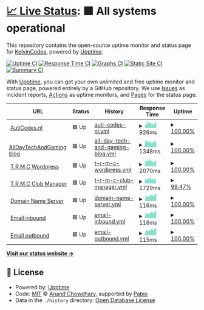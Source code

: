 # [📈 Live Status](https://AutiCodes.github.io/uptime): <!--live status--> **🟩 All systems operational**

This repository contains the open-source uptime monitor and status page for [KelvinCodes](https://auticodes.nl), powered by [Upptime](https://github.com/upptime/upptime).

[![Uptime CI](https://github.com/AutiCodes/uptime/workflows/Uptime%20CI/badge.svg)](https://github.com/AutiCodes/uptime/actions?query=workflow%3A%22Uptime+CI%22)
[![Response Time CI](https://github.com/AutiCodes/uptime/workflows/Response%20Time%20CI/badge.svg)](https://github.com/AutiCodes/uptime/actions?query=workflow%3A%22Response+Time+CI%22)
[![Graphs CI](https://github.com/AutiCodes/uptime/workflows/Graphs%20CI/badge.svg)](https://github.com/AutiCodes/uptime/actions?query=workflow%3A%22Graphs+CI%22)
[![Static Site CI](https://github.com/AutiCodes/uptime/workflows/Static%20Site%20CI/badge.svg)](https://github.com/AutiCodes/uptime/actions?query=workflow%3A%22Static+Site+CI%22)
[![Summary CI](https://github.com/AutiCodes/uptime/workflows/Summary%20CI/badge.svg)](https://github.com/AutiCodes/uptime/actions?query=workflow%3A%22Summary+CI%22)

With [Upptime](https://upptime.js.org), you can get your own unlimited and free uptime monitor and status page, powered entirely by a GitHub repository. We use [Issues](https://github.com/AutiCodes/uptime/issues) as incident reports, [Actions](https://github.com/AutiCodes/uptime/actions) as uptime monitors, and [Pages](https://AutiCodes.github.io/uptime) for the status page.

<!--start: status pages-->
<!-- This summary is generated by Upptime (https://github.com/upptime/upptime) -->
<!-- Do not edit this manually, your changes will be overwritten -->
<!-- prettier-ignore -->
| URL | Status | History | Response Time | Uptime |
| --- | ------ | ------- | ------------- | ------ |
| <img alt="" src="https://icons.duckduckgo.com/ip3/auticodes.nl.ico" height="13"> [AutiCodes.nl](https://auticodes.nl) | 🟩 Up | [auti-codes-nl.yml](https://github.com/AutiCodes/uptime/commits/HEAD/history/auti-codes-nl.yml) | <details><summary><img alt="Response time graph" src="./graphs/auti-codes-nl/response-time-week.png" height="20"> 926ms</summary><br><a href="https://AutiCodes.github.io/uptime/history/auti-codes-nl"><img alt="Response time 926" src="https://img.shields.io/endpoint?url=https%3A%2F%2Fraw.githubusercontent.com%2FAutiCodes%2Fuptime%2FHEAD%2Fapi%2Fauti-codes-nl%2Fresponse-time.json"></a><br><a href="https://AutiCodes.github.io/uptime/history/auti-codes-nl"><img alt="24-hour response time 1585" src="https://img.shields.io/endpoint?url=https%3A%2F%2Fraw.githubusercontent.com%2FAutiCodes%2Fuptime%2FHEAD%2Fapi%2Fauti-codes-nl%2Fresponse-time-day.json"></a><br><a href="https://AutiCodes.github.io/uptime/history/auti-codes-nl"><img alt="7-day response time 926" src="https://img.shields.io/endpoint?url=https%3A%2F%2Fraw.githubusercontent.com%2FAutiCodes%2Fuptime%2FHEAD%2Fapi%2Fauti-codes-nl%2Fresponse-time-week.json"></a><br><a href="https://AutiCodes.github.io/uptime/history/auti-codes-nl"><img alt="30-day response time 926" src="https://img.shields.io/endpoint?url=https%3A%2F%2Fraw.githubusercontent.com%2FAutiCodes%2Fuptime%2FHEAD%2Fapi%2Fauti-codes-nl%2Fresponse-time-month.json"></a><br><a href="https://AutiCodes.github.io/uptime/history/auti-codes-nl"><img alt="1-year response time 926" src="https://img.shields.io/endpoint?url=https%3A%2F%2Fraw.githubusercontent.com%2FAutiCodes%2Fuptime%2FHEAD%2Fapi%2Fauti-codes-nl%2Fresponse-time-year.json"></a></details> | <details><summary><a href="https://AutiCodes.github.io/uptime/history/auti-codes-nl">100.00%</a></summary><a href="https://AutiCodes.github.io/uptime/history/auti-codes-nl"><img alt="All-time uptime 100.00%" src="https://img.shields.io/endpoint?url=https%3A%2F%2Fraw.githubusercontent.com%2FAutiCodes%2Fuptime%2FHEAD%2Fapi%2Fauti-codes-nl%2Fuptime.json"></a><br><a href="https://AutiCodes.github.io/uptime/history/auti-codes-nl"><img alt="24-hour uptime 100.00%" src="https://img.shields.io/endpoint?url=https%3A%2F%2Fraw.githubusercontent.com%2FAutiCodes%2Fuptime%2FHEAD%2Fapi%2Fauti-codes-nl%2Fuptime-day.json"></a><br><a href="https://AutiCodes.github.io/uptime/history/auti-codes-nl"><img alt="7-day uptime 100.00%" src="https://img.shields.io/endpoint?url=https%3A%2F%2Fraw.githubusercontent.com%2FAutiCodes%2Fuptime%2FHEAD%2Fapi%2Fauti-codes-nl%2Fuptime-week.json"></a><br><a href="https://AutiCodes.github.io/uptime/history/auti-codes-nl"><img alt="30-day uptime 100.00%" src="https://img.shields.io/endpoint?url=https%3A%2F%2Fraw.githubusercontent.com%2FAutiCodes%2Fuptime%2FHEAD%2Fapi%2Fauti-codes-nl%2Fuptime-month.json"></a><br><a href="https://AutiCodes.github.io/uptime/history/auti-codes-nl"><img alt="1-year uptime 100.00%" src="https://img.shields.io/endpoint?url=https%3A%2F%2Fraw.githubusercontent.com%2FAutiCodes%2Fuptime%2FHEAD%2Fapi%2Fauti-codes-nl%2Fuptime-year.json"></a></details>
| <img alt="" src="https://icons.duckduckgo.com/ip3/alldaytechandgaming.nl.ico" height="13"> [AllDayTechAndGaming blog](https://alldaytechandgaming.nl) | 🟩 Up | [all-day-tech-and-gaming-blog.yml](https://github.com/AutiCodes/uptime/commits/HEAD/history/all-day-tech-and-gaming-blog.yml) | <details><summary><img alt="Response time graph" src="./graphs/all-day-tech-and-gaming-blog/response-time-week.png" height="20"> 1348ms</summary><br><a href="https://AutiCodes.github.io/uptime/history/all-day-tech-and-gaming-blog"><img alt="Response time 1348" src="https://img.shields.io/endpoint?url=https%3A%2F%2Fraw.githubusercontent.com%2FAutiCodes%2Fuptime%2FHEAD%2Fapi%2Fall-day-tech-and-gaming-blog%2Fresponse-time.json"></a><br><a href="https://AutiCodes.github.io/uptime/history/all-day-tech-and-gaming-blog"><img alt="24-hour response time 1810" src="https://img.shields.io/endpoint?url=https%3A%2F%2Fraw.githubusercontent.com%2FAutiCodes%2Fuptime%2FHEAD%2Fapi%2Fall-day-tech-and-gaming-blog%2Fresponse-time-day.json"></a><br><a href="https://AutiCodes.github.io/uptime/history/all-day-tech-and-gaming-blog"><img alt="7-day response time 1348" src="https://img.shields.io/endpoint?url=https%3A%2F%2Fraw.githubusercontent.com%2FAutiCodes%2Fuptime%2FHEAD%2Fapi%2Fall-day-tech-and-gaming-blog%2Fresponse-time-week.json"></a><br><a href="https://AutiCodes.github.io/uptime/history/all-day-tech-and-gaming-blog"><img alt="30-day response time 1348" src="https://img.shields.io/endpoint?url=https%3A%2F%2Fraw.githubusercontent.com%2FAutiCodes%2Fuptime%2FHEAD%2Fapi%2Fall-day-tech-and-gaming-blog%2Fresponse-time-month.json"></a><br><a href="https://AutiCodes.github.io/uptime/history/all-day-tech-and-gaming-blog"><img alt="1-year response time 1348" src="https://img.shields.io/endpoint?url=https%3A%2F%2Fraw.githubusercontent.com%2FAutiCodes%2Fuptime%2FHEAD%2Fapi%2Fall-day-tech-and-gaming-blog%2Fresponse-time-year.json"></a></details> | <details><summary><a href="https://AutiCodes.github.io/uptime/history/all-day-tech-and-gaming-blog">100.00%</a></summary><a href="https://AutiCodes.github.io/uptime/history/all-day-tech-and-gaming-blog"><img alt="All-time uptime 100.00%" src="https://img.shields.io/endpoint?url=https%3A%2F%2Fraw.githubusercontent.com%2FAutiCodes%2Fuptime%2FHEAD%2Fapi%2Fall-day-tech-and-gaming-blog%2Fuptime.json"></a><br><a href="https://AutiCodes.github.io/uptime/history/all-day-tech-and-gaming-blog"><img alt="24-hour uptime 100.00%" src="https://img.shields.io/endpoint?url=https%3A%2F%2Fraw.githubusercontent.com%2FAutiCodes%2Fuptime%2FHEAD%2Fapi%2Fall-day-tech-and-gaming-blog%2Fuptime-day.json"></a><br><a href="https://AutiCodes.github.io/uptime/history/all-day-tech-and-gaming-blog"><img alt="7-day uptime 100.00%" src="https://img.shields.io/endpoint?url=https%3A%2F%2Fraw.githubusercontent.com%2FAutiCodes%2Fuptime%2FHEAD%2Fapi%2Fall-day-tech-and-gaming-blog%2Fuptime-week.json"></a><br><a href="https://AutiCodes.github.io/uptime/history/all-day-tech-and-gaming-blog"><img alt="30-day uptime 100.00%" src="https://img.shields.io/endpoint?url=https%3A%2F%2Fraw.githubusercontent.com%2FAutiCodes%2Fuptime%2FHEAD%2Fapi%2Fall-day-tech-and-gaming-blog%2Fuptime-month.json"></a><br><a href="https://AutiCodes.github.io/uptime/history/all-day-tech-and-gaming-blog"><img alt="1-year uptime 100.00%" src="https://img.shields.io/endpoint?url=https%3A%2F%2Fraw.githubusercontent.com%2FAutiCodes%2Fuptime%2FHEAD%2Fapi%2Fall-day-tech-and-gaming-blog%2Fuptime-year.json"></a></details>
| <img alt="" src="https://icons.duckduckgo.com/ip3/trmc.nl.ico" height="13"> [T.R.M.C Wordpress](https://trmc.nl) | 🟩 Up | [t-r-m-c-wordpress.yml](https://github.com/AutiCodes/uptime/commits/HEAD/history/t-r-m-c-wordpress.yml) | <details><summary><img alt="Response time graph" src="./graphs/t-r-m-c-wordpress/response-time-week.png" height="20"> 2070ms</summary><br><a href="https://AutiCodes.github.io/uptime/history/t-r-m-c-wordpress"><img alt="Response time 2070" src="https://img.shields.io/endpoint?url=https%3A%2F%2Fraw.githubusercontent.com%2FAutiCodes%2Fuptime%2FHEAD%2Fapi%2Ft-r-m-c-wordpress%2Fresponse-time.json"></a><br><a href="https://AutiCodes.github.io/uptime/history/t-r-m-c-wordpress"><img alt="24-hour response time 2064" src="https://img.shields.io/endpoint?url=https%3A%2F%2Fraw.githubusercontent.com%2FAutiCodes%2Fuptime%2FHEAD%2Fapi%2Ft-r-m-c-wordpress%2Fresponse-time-day.json"></a><br><a href="https://AutiCodes.github.io/uptime/history/t-r-m-c-wordpress"><img alt="7-day response time 2070" src="https://img.shields.io/endpoint?url=https%3A%2F%2Fraw.githubusercontent.com%2FAutiCodes%2Fuptime%2FHEAD%2Fapi%2Ft-r-m-c-wordpress%2Fresponse-time-week.json"></a><br><a href="https://AutiCodes.github.io/uptime/history/t-r-m-c-wordpress"><img alt="30-day response time 2070" src="https://img.shields.io/endpoint?url=https%3A%2F%2Fraw.githubusercontent.com%2FAutiCodes%2Fuptime%2FHEAD%2Fapi%2Ft-r-m-c-wordpress%2Fresponse-time-month.json"></a><br><a href="https://AutiCodes.github.io/uptime/history/t-r-m-c-wordpress"><img alt="1-year response time 2070" src="https://img.shields.io/endpoint?url=https%3A%2F%2Fraw.githubusercontent.com%2FAutiCodes%2Fuptime%2FHEAD%2Fapi%2Ft-r-m-c-wordpress%2Fresponse-time-year.json"></a></details> | <details><summary><a href="https://AutiCodes.github.io/uptime/history/t-r-m-c-wordpress">100.00%</a></summary><a href="https://AutiCodes.github.io/uptime/history/t-r-m-c-wordpress"><img alt="All-time uptime 100.00%" src="https://img.shields.io/endpoint?url=https%3A%2F%2Fraw.githubusercontent.com%2FAutiCodes%2Fuptime%2FHEAD%2Fapi%2Ft-r-m-c-wordpress%2Fuptime.json"></a><br><a href="https://AutiCodes.github.io/uptime/history/t-r-m-c-wordpress"><img alt="24-hour uptime 100.00%" src="https://img.shields.io/endpoint?url=https%3A%2F%2Fraw.githubusercontent.com%2FAutiCodes%2Fuptime%2FHEAD%2Fapi%2Ft-r-m-c-wordpress%2Fuptime-day.json"></a><br><a href="https://AutiCodes.github.io/uptime/history/t-r-m-c-wordpress"><img alt="7-day uptime 100.00%" src="https://img.shields.io/endpoint?url=https%3A%2F%2Fraw.githubusercontent.com%2FAutiCodes%2Fuptime%2FHEAD%2Fapi%2Ft-r-m-c-wordpress%2Fuptime-week.json"></a><br><a href="https://AutiCodes.github.io/uptime/history/t-r-m-c-wordpress"><img alt="30-day uptime 100.00%" src="https://img.shields.io/endpoint?url=https%3A%2F%2Fraw.githubusercontent.com%2FAutiCodes%2Fuptime%2FHEAD%2Fapi%2Ft-r-m-c-wordpress%2Fuptime-month.json"></a><br><a href="https://AutiCodes.github.io/uptime/history/t-r-m-c-wordpress"><img alt="1-year uptime 100.00%" src="https://img.shields.io/endpoint?url=https%3A%2F%2Fraw.githubusercontent.com%2FAutiCodes%2Fuptime%2FHEAD%2Fapi%2Ft-r-m-c-wordpress%2Fuptime-year.json"></a></details>
| <img alt="" src="https://icons.duckduckgo.com/ip3/club.trmc.nl.ico" height="13"> [T.R.M.C Club Manager](https://club.trmc.nl) | 🟩 Up | [t-r-m-c-club-manager.yml](https://github.com/AutiCodes/uptime/commits/HEAD/history/t-r-m-c-club-manager.yml) | <details><summary><img alt="Response time graph" src="./graphs/t-r-m-c-club-manager/response-time-week.png" height="20"> 1729ms</summary><br><a href="https://AutiCodes.github.io/uptime/history/t-r-m-c-club-manager"><img alt="Response time 1729" src="https://img.shields.io/endpoint?url=https%3A%2F%2Fraw.githubusercontent.com%2FAutiCodes%2Fuptime%2FHEAD%2Fapi%2Ft-r-m-c-club-manager%2Fresponse-time.json"></a><br><a href="https://AutiCodes.github.io/uptime/history/t-r-m-c-club-manager"><img alt="24-hour response time 1498" src="https://img.shields.io/endpoint?url=https%3A%2F%2Fraw.githubusercontent.com%2FAutiCodes%2Fuptime%2FHEAD%2Fapi%2Ft-r-m-c-club-manager%2Fresponse-time-day.json"></a><br><a href="https://AutiCodes.github.io/uptime/history/t-r-m-c-club-manager"><img alt="7-day response time 1729" src="https://img.shields.io/endpoint?url=https%3A%2F%2Fraw.githubusercontent.com%2FAutiCodes%2Fuptime%2FHEAD%2Fapi%2Ft-r-m-c-club-manager%2Fresponse-time-week.json"></a><br><a href="https://AutiCodes.github.io/uptime/history/t-r-m-c-club-manager"><img alt="30-day response time 1729" src="https://img.shields.io/endpoint?url=https%3A%2F%2Fraw.githubusercontent.com%2FAutiCodes%2Fuptime%2FHEAD%2Fapi%2Ft-r-m-c-club-manager%2Fresponse-time-month.json"></a><br><a href="https://AutiCodes.github.io/uptime/history/t-r-m-c-club-manager"><img alt="1-year response time 1729" src="https://img.shields.io/endpoint?url=https%3A%2F%2Fraw.githubusercontent.com%2FAutiCodes%2Fuptime%2FHEAD%2Fapi%2Ft-r-m-c-club-manager%2Fresponse-time-year.json"></a></details> | <details><summary><a href="https://AutiCodes.github.io/uptime/history/t-r-m-c-club-manager">99.47%</a></summary><a href="https://AutiCodes.github.io/uptime/history/t-r-m-c-club-manager"><img alt="All-time uptime 99.47%" src="https://img.shields.io/endpoint?url=https%3A%2F%2Fraw.githubusercontent.com%2FAutiCodes%2Fuptime%2FHEAD%2Fapi%2Ft-r-m-c-club-manager%2Fuptime.json"></a><br><a href="https://AutiCodes.github.io/uptime/history/t-r-m-c-club-manager"><img alt="24-hour uptime 100.00%" src="https://img.shields.io/endpoint?url=https%3A%2F%2Fraw.githubusercontent.com%2FAutiCodes%2Fuptime%2FHEAD%2Fapi%2Ft-r-m-c-club-manager%2Fuptime-day.json"></a><br><a href="https://AutiCodes.github.io/uptime/history/t-r-m-c-club-manager"><img alt="7-day uptime 99.47%" src="https://img.shields.io/endpoint?url=https%3A%2F%2Fraw.githubusercontent.com%2FAutiCodes%2Fuptime%2FHEAD%2Fapi%2Ft-r-m-c-club-manager%2Fuptime-week.json"></a><br><a href="https://AutiCodes.github.io/uptime/history/t-r-m-c-club-manager"><img alt="30-day uptime 99.47%" src="https://img.shields.io/endpoint?url=https%3A%2F%2Fraw.githubusercontent.com%2FAutiCodes%2Fuptime%2FHEAD%2Fapi%2Ft-r-m-c-club-manager%2Fuptime-month.json"></a><br><a href="https://AutiCodes.github.io/uptime/history/t-r-m-c-club-manager"><img alt="1-year uptime 99.47%" src="https://img.shields.io/endpoint?url=https%3A%2F%2Fraw.githubusercontent.com%2FAutiCodes%2Fuptime%2FHEAD%2Fapi%2Ft-r-m-c-club-manager%2Fuptime-year.json"></a></details>
| <img alt="" src="https://icons.duckduckgo.com/ip3/null.ico" height="13"> [Domain Name Server](78.47.239.19) | 🟩 Up | [domain-name-server.yml](https://github.com/AutiCodes/uptime/commits/HEAD/history/domain-name-server.yml) | <details><summary><img alt="Response time graph" src="./graphs/domain-name-server/response-time-week.png" height="20"> 116ms</summary><br><a href="https://AutiCodes.github.io/uptime/history/domain-name-server"><img alt="Response time 116" src="https://img.shields.io/endpoint?url=https%3A%2F%2Fraw.githubusercontent.com%2FAutiCodes%2Fuptime%2FHEAD%2Fapi%2Fdomain-name-server%2Fresponse-time.json"></a><br><a href="https://AutiCodes.github.io/uptime/history/domain-name-server"><img alt="24-hour response time 158" src="https://img.shields.io/endpoint?url=https%3A%2F%2Fraw.githubusercontent.com%2FAutiCodes%2Fuptime%2FHEAD%2Fapi%2Fdomain-name-server%2Fresponse-time-day.json"></a><br><a href="https://AutiCodes.github.io/uptime/history/domain-name-server"><img alt="7-day response time 116" src="https://img.shields.io/endpoint?url=https%3A%2F%2Fraw.githubusercontent.com%2FAutiCodes%2Fuptime%2FHEAD%2Fapi%2Fdomain-name-server%2Fresponse-time-week.json"></a><br><a href="https://AutiCodes.github.io/uptime/history/domain-name-server"><img alt="30-day response time 116" src="https://img.shields.io/endpoint?url=https%3A%2F%2Fraw.githubusercontent.com%2FAutiCodes%2Fuptime%2FHEAD%2Fapi%2Fdomain-name-server%2Fresponse-time-month.json"></a><br><a href="https://AutiCodes.github.io/uptime/history/domain-name-server"><img alt="1-year response time 116" src="https://img.shields.io/endpoint?url=https%3A%2F%2Fraw.githubusercontent.com%2FAutiCodes%2Fuptime%2FHEAD%2Fapi%2Fdomain-name-server%2Fresponse-time-year.json"></a></details> | <details><summary><a href="https://AutiCodes.github.io/uptime/history/domain-name-server">100.00%</a></summary><a href="https://AutiCodes.github.io/uptime/history/domain-name-server"><img alt="All-time uptime 100.00%" src="https://img.shields.io/endpoint?url=https%3A%2F%2Fraw.githubusercontent.com%2FAutiCodes%2Fuptime%2FHEAD%2Fapi%2Fdomain-name-server%2Fuptime.json"></a><br><a href="https://AutiCodes.github.io/uptime/history/domain-name-server"><img alt="24-hour uptime 100.00%" src="https://img.shields.io/endpoint?url=https%3A%2F%2Fraw.githubusercontent.com%2FAutiCodes%2Fuptime%2FHEAD%2Fapi%2Fdomain-name-server%2Fuptime-day.json"></a><br><a href="https://AutiCodes.github.io/uptime/history/domain-name-server"><img alt="7-day uptime 100.00%" src="https://img.shields.io/endpoint?url=https%3A%2F%2Fraw.githubusercontent.com%2FAutiCodes%2Fuptime%2FHEAD%2Fapi%2Fdomain-name-server%2Fuptime-week.json"></a><br><a href="https://AutiCodes.github.io/uptime/history/domain-name-server"><img alt="30-day uptime 100.00%" src="https://img.shields.io/endpoint?url=https%3A%2F%2Fraw.githubusercontent.com%2FAutiCodes%2Fuptime%2FHEAD%2Fapi%2Fdomain-name-server%2Fuptime-month.json"></a><br><a href="https://AutiCodes.github.io/uptime/history/domain-name-server"><img alt="1-year uptime 100.00%" src="https://img.shields.io/endpoint?url=https%3A%2F%2Fraw.githubusercontent.com%2FAutiCodes%2Fuptime%2FHEAD%2Fapi%2Fdomain-name-server%2Fuptime-year.json"></a></details>
| <img alt="" src="https://icons.duckduckgo.com/ip3/null.ico" height="13"> [Email inbound](78.47.239.19) | 🟩 Up | [email-inbound.yml](https://github.com/AutiCodes/uptime/commits/HEAD/history/email-inbound.yml) | <details><summary><img alt="Response time graph" src="./graphs/email-inbound/response-time-week.png" height="20"> 116ms</summary><br><a href="https://AutiCodes.github.io/uptime/history/email-inbound"><img alt="Response time 116" src="https://img.shields.io/endpoint?url=https%3A%2F%2Fraw.githubusercontent.com%2FAutiCodes%2Fuptime%2FHEAD%2Fapi%2Femail-inbound%2Fresponse-time.json"></a><br><a href="https://AutiCodes.github.io/uptime/history/email-inbound"><img alt="24-hour response time 158" src="https://img.shields.io/endpoint?url=https%3A%2F%2Fraw.githubusercontent.com%2FAutiCodes%2Fuptime%2FHEAD%2Fapi%2Femail-inbound%2Fresponse-time-day.json"></a><br><a href="https://AutiCodes.github.io/uptime/history/email-inbound"><img alt="7-day response time 116" src="https://img.shields.io/endpoint?url=https%3A%2F%2Fraw.githubusercontent.com%2FAutiCodes%2Fuptime%2FHEAD%2Fapi%2Femail-inbound%2Fresponse-time-week.json"></a><br><a href="https://AutiCodes.github.io/uptime/history/email-inbound"><img alt="30-day response time 116" src="https://img.shields.io/endpoint?url=https%3A%2F%2Fraw.githubusercontent.com%2FAutiCodes%2Fuptime%2FHEAD%2Fapi%2Femail-inbound%2Fresponse-time-month.json"></a><br><a href="https://AutiCodes.github.io/uptime/history/email-inbound"><img alt="1-year response time 116" src="https://img.shields.io/endpoint?url=https%3A%2F%2Fraw.githubusercontent.com%2FAutiCodes%2Fuptime%2FHEAD%2Fapi%2Femail-inbound%2Fresponse-time-year.json"></a></details> | <details><summary><a href="https://AutiCodes.github.io/uptime/history/email-inbound">100.00%</a></summary><a href="https://AutiCodes.github.io/uptime/history/email-inbound"><img alt="All-time uptime 100.00%" src="https://img.shields.io/endpoint?url=https%3A%2F%2Fraw.githubusercontent.com%2FAutiCodes%2Fuptime%2FHEAD%2Fapi%2Femail-inbound%2Fuptime.json"></a><br><a href="https://AutiCodes.github.io/uptime/history/email-inbound"><img alt="24-hour uptime 100.00%" src="https://img.shields.io/endpoint?url=https%3A%2F%2Fraw.githubusercontent.com%2FAutiCodes%2Fuptime%2FHEAD%2Fapi%2Femail-inbound%2Fuptime-day.json"></a><br><a href="https://AutiCodes.github.io/uptime/history/email-inbound"><img alt="7-day uptime 100.00%" src="https://img.shields.io/endpoint?url=https%3A%2F%2Fraw.githubusercontent.com%2FAutiCodes%2Fuptime%2FHEAD%2Fapi%2Femail-inbound%2Fuptime-week.json"></a><br><a href="https://AutiCodes.github.io/uptime/history/email-inbound"><img alt="30-day uptime 100.00%" src="https://img.shields.io/endpoint?url=https%3A%2F%2Fraw.githubusercontent.com%2FAutiCodes%2Fuptime%2FHEAD%2Fapi%2Femail-inbound%2Fuptime-month.json"></a><br><a href="https://AutiCodes.github.io/uptime/history/email-inbound"><img alt="1-year uptime 100.00%" src="https://img.shields.io/endpoint?url=https%3A%2F%2Fraw.githubusercontent.com%2FAutiCodes%2Fuptime%2FHEAD%2Fapi%2Femail-inbound%2Fuptime-year.json"></a></details>
| <img alt="" src="https://icons.duckduckgo.com/ip3/null.ico" height="13"> [Email outbound](78.47.239.19) | 🟩 Up | [email-outbound.yml](https://github.com/AutiCodes/uptime/commits/HEAD/history/email-outbound.yml) | <details><summary><img alt="Response time graph" src="./graphs/email-outbound/response-time-week.png" height="20"> 115ms</summary><br><a href="https://AutiCodes.github.io/uptime/history/email-outbound"><img alt="Response time 115" src="https://img.shields.io/endpoint?url=https%3A%2F%2Fraw.githubusercontent.com%2FAutiCodes%2Fuptime%2FHEAD%2Fapi%2Femail-outbound%2Fresponse-time.json"></a><br><a href="https://AutiCodes.github.io/uptime/history/email-outbound"><img alt="24-hour response time 158" src="https://img.shields.io/endpoint?url=https%3A%2F%2Fraw.githubusercontent.com%2FAutiCodes%2Fuptime%2FHEAD%2Fapi%2Femail-outbound%2Fresponse-time-day.json"></a><br><a href="https://AutiCodes.github.io/uptime/history/email-outbound"><img alt="7-day response time 115" src="https://img.shields.io/endpoint?url=https%3A%2F%2Fraw.githubusercontent.com%2FAutiCodes%2Fuptime%2FHEAD%2Fapi%2Femail-outbound%2Fresponse-time-week.json"></a><br><a href="https://AutiCodes.github.io/uptime/history/email-outbound"><img alt="30-day response time 115" src="https://img.shields.io/endpoint?url=https%3A%2F%2Fraw.githubusercontent.com%2FAutiCodes%2Fuptime%2FHEAD%2Fapi%2Femail-outbound%2Fresponse-time-month.json"></a><br><a href="https://AutiCodes.github.io/uptime/history/email-outbound"><img alt="1-year response time 115" src="https://img.shields.io/endpoint?url=https%3A%2F%2Fraw.githubusercontent.com%2FAutiCodes%2Fuptime%2FHEAD%2Fapi%2Femail-outbound%2Fresponse-time-year.json"></a></details> | <details><summary><a href="https://AutiCodes.github.io/uptime/history/email-outbound">100.00%</a></summary><a href="https://AutiCodes.github.io/uptime/history/email-outbound"><img alt="All-time uptime 100.00%" src="https://img.shields.io/endpoint?url=https%3A%2F%2Fraw.githubusercontent.com%2FAutiCodes%2Fuptime%2FHEAD%2Fapi%2Femail-outbound%2Fuptime.json"></a><br><a href="https://AutiCodes.github.io/uptime/history/email-outbound"><img alt="24-hour uptime 100.00%" src="https://img.shields.io/endpoint?url=https%3A%2F%2Fraw.githubusercontent.com%2FAutiCodes%2Fuptime%2FHEAD%2Fapi%2Femail-outbound%2Fuptime-day.json"></a><br><a href="https://AutiCodes.github.io/uptime/history/email-outbound"><img alt="7-day uptime 100.00%" src="https://img.shields.io/endpoint?url=https%3A%2F%2Fraw.githubusercontent.com%2FAutiCodes%2Fuptime%2FHEAD%2Fapi%2Femail-outbound%2Fuptime-week.json"></a><br><a href="https://AutiCodes.github.io/uptime/history/email-outbound"><img alt="30-day uptime 100.00%" src="https://img.shields.io/endpoint?url=https%3A%2F%2Fraw.githubusercontent.com%2FAutiCodes%2Fuptime%2FHEAD%2Fapi%2Femail-outbound%2Fuptime-month.json"></a><br><a href="https://AutiCodes.github.io/uptime/history/email-outbound"><img alt="1-year uptime 100.00%" src="https://img.shields.io/endpoint?url=https%3A%2F%2Fraw.githubusercontent.com%2FAutiCodes%2Fuptime%2FHEAD%2Fapi%2Femail-outbound%2Fuptime-year.json"></a></details>

<!--end: status pages-->

[**Visit our status website →**](https://AutiCodes.github.io/uptime)

## 📄 License

- Powered by: [Upptime](https://github.com/upptime/upptime)
- Code: [MIT](./LICENSE) © [Anand Chowdhary](https://anandchowdhary.com), supported by [Pabio](https://pabio.com)
- Data in the `./history` directory: [Open Database License](https://opendatacommons.org/licenses/odbl/1-0/)
